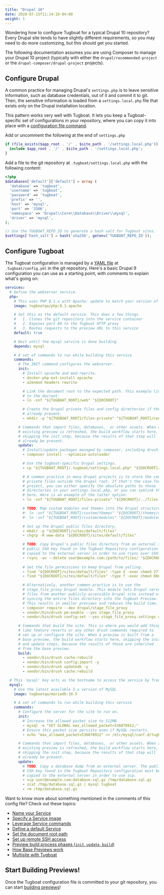 ```yaml
---
title: "Drupal 10"
date: 2020-07-15T11:14:19-04:00
weight: 1
---
```


Wondering how to configure Tugboat for a typical Drupal 10 repository? Every Drupal site tends to have slightly
different requirements, so you may need to do more customizing, but this should get you started.

The following documentation assumes you are using Composer to manage your Drupal 10 project (typically with either the
`drupal/recommended-project` or the `drupal-composer/drupal-project` projects).

## Configure Drupal

A common practice for managing Drupal's `settings.php` is to leave sensitive information, such as database credentials,
out of it and commit it to git. Then, the sensitive information is loaded from a `settings.local.php` file that exists
only on the Drupal installation location.

This pattern works very well with Tugboat. It lets you keep a Tugboat-specific set of configurations in your repository,
where you can copy it into place with a
[configuration file command](/setting-up-services/how-to-set-up-services/leverage-service-commands/).

Add or uncomment the following at the end of `settings.php`

```php
if (file_exists($app_root . '/' . $site_path . '/settings.local.php')) {
  include $app_root . '/' . $site_path . '/settings.local.php';
}
```

Add a file to the git repository at `.tugboat/settings.local.php` with the following content:

```php
<?php
$databases['default']['default'] = array (
  'database' => 'tugboat',
  'username' => 'tugboat',
  'password' => 'tugboat',
  'prefix' => '',
  'host' => 'mysql',
  'port' => '3306',
  'namespace' => 'Drupal\\Core\\Database\\Driver\\mysql',
  'driver' => 'mysql',
);

// Use the TUGBOAT_REPO_ID to generate a hash salt for Tugboat sites.
$settings['hash_salt'] = hash('sha256', getenv('TUGBOAT_REPO_ID'));
```

## Configure Tugboat

The Tugboat configuration is managed by a [YAML file](/setting-up-tugboat/create-a-tugboat-config-file/) at
`.tugboat/config.yml` in the git repository. Here's a basic Drupal 9 configuration you can use as a starting point, with
comments to explain what's going on:

```yaml
services:
  # Define the webserver service.
  php:
    # This uses PHP 8.1.x with Apache: update to match your version of PHP.
    image: tugboatqa/php:8.1-apache

    # Set this as the default service. This does a few things
    #   1. Clones the git repository into the service container
    #   2. Exposes port 80 to the Tugboat HTTP proxy
    #   3. Routes requests to the preview URL to this service
    default: true

    # Wait until the mysql service is done building
    depends: mysql

    # A set of commands to run while building this service
    commands:
      # The INIT command configures the webserver.
      init:
        # Install opcache and mod-rewrite.
        - docker-php-ext-install opcache
        - a2enmod headers rewrite

        # Link the document root to the expected path. This example links /web
        # to the docroot.
        - ln -snf "${TUGBOAT_ROOT}/web" "${DOCROOT}"

        # Create the Drupal private files and config directories if they aren't
        # already present.
        - mkdir -p "${TUGBOAT_ROOT}/files-private" "${TUGBOAT_ROOT}/config"

      # Commands that import files, databases,  or other assets. When an
      # existing preview is refreshed, the build workflow starts here,
      # skipping the init step, because the results of that step will
      # already be present.
      update:
        # Install/update packages managed by composer, including drush.
        - composer install --optimize-autoloader

        # Use the tugboat-specific Drupal settings.
        - cp "${TUGBOAT_ROOT}/.tugboat/settings.local.php" "${DOCROOT}/sites/default/settings.local.php"

        # A common practice in many Drupal projects is to store the config and
        # private files outside the Drupal root. If that's the case for your
        # project, you can either specify the absolute paths to those
        # directories in your settings.local.php, or you can symlink them in
        # here. Here is an example of the latter option:
        - ln -snf "${TUGBOAT_ROOT}/files-private" "${DOCROOT}/../files-private"

        # TODO: Map custom modules and themes into the Drupal structure.
        #- ln -snf "${TUGBOAT_ROOT}/custom/themes" "${DOCROOT}/themes/custom"
        #- ln -snf "${TUGBOAT_ROOT}/custom/modules" "${DOCROOT}/modules/custom"

        # Set up the Drupal public files directory.
        - mkdir -p "${DOCROOT}/sites/default/files"
        - chgrp -R www-data "${DOCROOT}/sites/default/files"

        # TODO: Copy Drupal's public files directory from an external server. The
        # public SSH key found in the Tugboat Repository configuration must be
        # copied to the external server in order to use rsync over SSH.
        - rsync -av --delete user@example.com:/path/to/files/ "${DOCROOT}/sites/default/files/"       
        
        # Set the file permissions to keep Drupal from yelling.
        - find "${DOCROOT}/sites/default/files" -type d -exec chmod 2775 {} \;
        - find "${DOCROOT}/sites/default/files" -type f -exec chmod 0664 {} \;

        # Alternatively, another common practice is to use the
        # stage_file_proxy Drupal module. This module lets Drupal serve
        # files from another publicly-accessible Drupal site instead of
        # syncing the entire files directory into the Tugboat Preview.
        # This results in smaller previews and reduces the build time.
        - composer require --dev drupal/stage_file_proxy
        - vendor/bin/drush pm:enable --yes stage_file_proxy
        - vendor/bin/drush config:set --yes stage_file_proxy.settings origin "http://www.example.com"

      # Commands that build the site. This is where you would add things
      # like feature reverts or any other drush commands required to
      # set up or configure the site. When a preview is built from a
      # base preview, the build workflow starts here, skipping the init
      # and update steps, because the results of those are inherited
      # from the base preview.
      build:
        - vendor/bin/drush cache:rebuild
        - vendor/bin/drush config:import -y
        - vendor/bin/drush updatedb -y
        - vendor/bin/drush cache:rebuild

  # This 'mysql' key acts as the hostname to access the service by from the php service.
  mysql:
    # Use the latest available 5.x version of MySQL
    image: tugboatqa/mariadb:10.5

    # A set of commands to run while building this service
    commands:
      # Configure the server for the site to run on.
      init:
        # Increase the allowed packet size to 512MB.
        - mysql -e "SET GLOBAL max_allowed_packet=536870912;"
        # Ensure this packet size persists even if MySQL restarts.
        - echo "max_allowed_packet=536870912" >> /etc/mysql/conf.d/tugboat.cnf

      # Commands that import files, databases,  or other assets. When an
      # existing preview is refreshed, the build workflow starts here,
      # skipping the init step, because the results of that step will
      # already be present.
      update:
        # TODO: Copy a database dump from an external server. The public
        # SSH key found in the Tugboat Repository configuration must be
        # copied to the external server in order to use scp.
        - scp user@example.com:database.sql.gz /tmp/database.sql.gz
        - zcat /tmp/database.sql.gz | mysql tugboat
        - rm /tmp/database.sql.gz
```

Want to know more about something mentioned in the comments of this config file? Check out these topics:

- [Name your Service](/setting-up-services/how-to-set-up-services/name-your-service/)
- [Specify a Service image](/setting-up-services/how-to-set-up-services/specify-a-service-image/)
- [Leverage Service commands](/setting-up-services/how-to-set-up-services/leverage-service-commands/)
- [Define a default Service](/setting-up-services/how-to-set-up-services/define-a-default-service/)
- [Set the document root path](/setting-up-services/how-to-set-up-services/set-the-document-root-path/)
- [Set up remote SSH access](/setting-up-tugboat/select-repo-settings/#set-up-remote-ssh-access)
- [Preview build process phases (`init`, `update`, `build`)](/building-a-preview/preview-deep-dive/how-previews-work/#the-build-process-explained)
- [How Base Previews work](/building-a-preview/preview-deep-dive/how-previews-work/#how-base-previews-work)
- [Multisite with Tugboat](https://www.tugboatqa.com/blog/multisite-with-tugboat)

## Start Building Previews!

Once the Tugboat configuration file is committed to your git repository, you can start
[building previews](/building-a-preview/administer-previews/build-previews/)!
